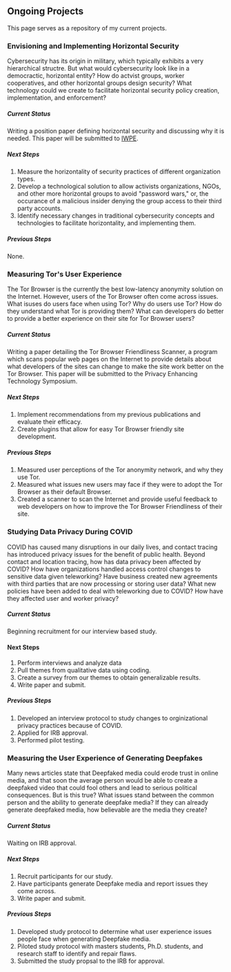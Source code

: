## Ongoing Projects

This page serves as a repository of my current projects. 

### Envisioning and Implementing Horizontal Security

Cybersecurity has its origin in military, which typically exhibits a very
hierarchical structre. But what would cybersecurity look like in a democractic,
horizontal entity? How do actvist groups, worker cooperatives, and other
horizontal groups design security? What technology could we create to facilitate
horizontal security policy creation, implementation, and enforcement?

##### Current Status

Writing a position paper defining horizontal security and discussing why it is
needed. This paper will be submitted to [IWPE](https://iwpe.info/).

##### Next Steps

1. Measure the horizontality of security practices of different organization
types.
2. Develop a technological solution to allow activists organizations, NGOs,
and other more horizontal groups to avoid "password wars," or, the occurance of
a malicious insider denying the group access to their third party accounts.
3. Identify necessary changes in traditional cybersecurity concepts and
technologies to facilitate horizontality, and implementing them.

##### Previous Steps

None.

### Measuring Tor's User Experience

The Tor Browser is the currently the best low-latency anonymity solution on the
Internet. However, users of the Tor Browser often come across issues. What
isuses do users face when using Tor? Why do users use Tor? How do they
understand what Tor is providing them? What can developers do better to provide
a better experience on their site for Tor Browser users?

##### Current Status

Writing a paper detailing the Tor Browser Friendliness Scanner, a program which
scans popular web pages on the Internet to provide details about what developers
of the sites can change to make the site work better on the Tor Browser. This
paper will be submitted to the Privacy Enhancing Technology Symposium.

##### Next Steps

1. Implement recommendations from my previous publications and evaluate their
efficacy.
2. Create plugins that allow for easy Tor Browser friendly site development.

##### Previous Steps

1. Measured user perceptions of the Tor anonymity network, and why they use Tor.
2. Measured what issues new users may face if they were to adopt the Tor Browser
as their default Browser.
3. Created a scanner to scan the Internet and provide useful feedback to web
developers on how to improve the Tor Browser Friendliness of their site.

### Studying Data Privacy During COVID

COVID has caused many disruptions in our daily lives, and contact tracing has
introduced privacy issues for the benefit of public health. Beyond contact
and location tracing, how has data privacy been affected by COVID? How have
organizations handled access control changes to sensitive data given
teleworking? Have business created new agreements with third parties that are
now processing or storing user data? What new policies have been added to deal
with teleworking due to COVID? How have they affected user and worker privacy?

##### Current Status

Beginning recruitment for our interview based study.

#### Next Steps

1. Perform interviews and analyze data
2. Pull themes from qualitative data using coding.
3. Create a survey from our themes to obtain generalizable results.
4. Write paper and submit.

##### Previous Steps

1. Developed an interview protocol to study changes to orginizational privacy
practices because of COVID.
2. Applied for IRB approval.
3. Performed pilot testing.

### Measuring the User Experience of Generating Deepfakes

Many news articles state that Deepfaked media could erode trust in online media,
and that soon the average person would be able to create a deepfaked video that
could fool others and lead to serious political consequences. But is this true?
What issues stand between the common person and the ability to generate deepfake
media? If they can already generate deepfaked media, how believable are the
media they create?

##### Current Status

Waiting on IRB approval.

##### Next Steps

1. Recruit participants for our study.
2. Have participants generate Deepfake media and report issues they come across.
3. Write paper and submit.

##### Previous Steps

1. Developed study protocol to determine what user experience issues people face
when generating Deepfake media.
2. Piloted study protocol with masters students, Ph.D. students, and research
staff to identify and repair flaws.
3. Submitted the study propsal to the IRB for approval.

